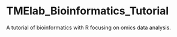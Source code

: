 # TMElab_Bioinformatics_Tutorial
A tutorial of bioinformatics with R focusing on omics data analysis.
